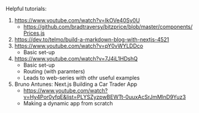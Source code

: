 Helpful tutorials:

1. https://www.youtube.com/watch?v=IkOVe40Sy0U
   - https://github.com/bradtraversy/bitzprice/blob/master/components/Prices.js
1. https://dev.to/telmo/build-a-markdown-blog-with-nextjs-4521
1. https://www.youtube.com/watch?v=pY0vWYLDDco
   - Basic set-up
1. https://www.youtube.com/watch?v=7J4iL1HDshQ
   - Basic set-up
   - Routing (with paramters)
   - Leads to web-series with othr useful examples
1. Bruno Antunes: Next.js Building a Car Trader App
   - https://www.youtube.com/watch?v=Hy4Por0yfqE&list=PLYSZyzpwBEWTt-0uuxAcSrJmMlnD9Yuz3
   - Making a dynamic app from scratch
